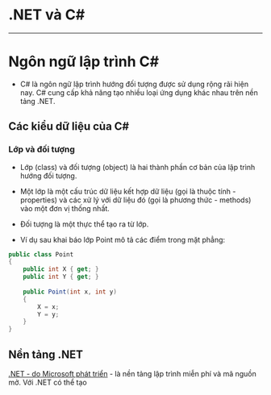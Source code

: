 # .NET và C# #
---

# Ngôn ngữ lập trình C# ##

- C# là ngôn ngữ lập trình hướng đối tượng được sử dụng rộng rãi hiện nay. C# cung cấp khả năng tạo nhiều loại ứng dụng khác nhau trên nền tảng .NET.

## Các kiểu dữ liệu của C# ##
### Lớp và đối tượng

- Lớp (class) và đối tượng (object) là hai thành phần cơ bản của lập trình hướng đối tượng.

- Một lớp là một cấu trúc dữ liệu kết hợp dữ liệu (gọi là thuộc tính - properties) và các xử lý với dữ liệu đó (gọi là phương thức - methods) vào một đơn vị thống nhất.
- Đối tượng là một thực thể tạo ra từ lớp.

- Ví dụ sau khai báo lớp Point mô tả các điểm trong mặt phẳng:
```c#
public class Point
{
    public int X { get; }
    public int Y { get; }
    
    public Point(int x, int y) 
    {
        X = x;
        Y = y;
    }
}
```

## Nền tảng .NET

[.NET - do Microsoft phát triển](https://learn.microsoft.com/en-us/dotnet/) - là nền tảng lập trình miễn phí và mã nguồn mở. Với .NET có thể tạo 



